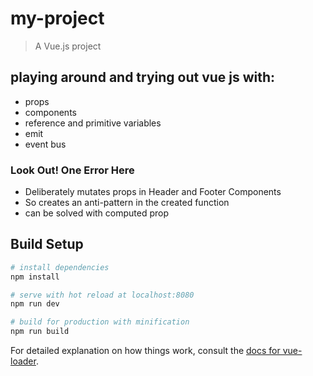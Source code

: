 # my-project

> A Vue.js project
## playing around and trying out vue js with:

- props
- components
- reference and primitive variables
- emit
- event bus

### Look Out! One Error Here

- Deliberately mutates props in Header and Footer Components
- So creates an anti-pattern in the created function
- can be solved with computed prop

## Build Setup

``` bash
# install dependencies
npm install

# serve with hot reload at localhost:8080
npm run dev

# build for production with minification
npm run build
```

For detailed explanation on how things work, consult the [docs for vue-loader](http://vuejs.github.io/vue-loader).
